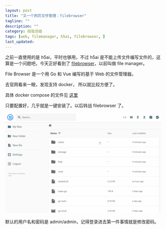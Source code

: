 ```yaml
---
layout: post
title: "又一个网页文件管理：filebrowser"
tagline: ""
description: ""
category: 经验总结
tags: [web, filemanager, h5ai, filebrowser, ]
last_updated:
---
```


之前一直使用的是 h5ai，平时也够用，不过 h5ai 是不能上传文件编写文件的，这算是一个问题吧，今天正好看到了 [filebrowser](https://github.com/filebrowser/filebrowser)，以前叫做 file manager。

File Browser 是一个用 Go 和 Vue 编写的基于 Web 的文件管理器。

去官网看来一眼，发现支持 docker， 所以就比较方便了。

具体 docker compose 的文件见 [这里](https://github.com/einverne/dockerfile/tree/master/filebrowser)

只要配置好，几乎就是一键安装了。以后转战 filebrowser 了。

![filebrowser-20210827181233.png](/assets/filebrowser-20210827181233.png)

默认的用户名和密码是 admin/admin，记得登录进去第一件事情就是修改密码。

